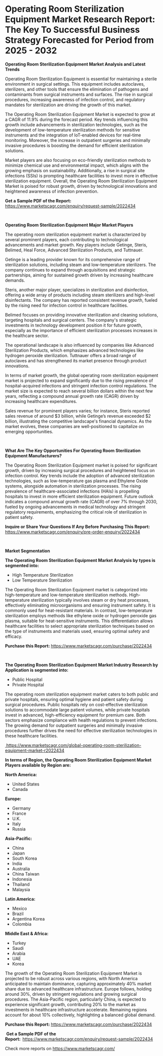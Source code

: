 <p><h1>Operating Room Sterilization Equipment Market Research Report: The Key To Successful Business Strategy Forecasted for Period from 2025 - 2032</h1></p><p><strong>Operating Room Sterilization Equipment Market Analysis and Latest Trends</strong></p>
<p><p>Operating Room Sterilization Equipment is essential for maintaining a sterile environment in surgical settings. This equipment includes autoclaves, sterilizers, and other tools that ensure the elimination of pathogens and contaminants from surgical instruments and surfaces. The rise in surgical procedures, increasing awareness of infection control, and regulatory mandates for sterilization are driving the growth of this market.</p><p>The Operating Room Sterilization Equipment Market is expected to grow at a CAGR of 11.9% during the forecast period. Key trends influencing this growth include advancements in sterilization technologies, such as the development of low-temperature sterilization methods for sensitive instruments and the integration of IoT-enabled devices for real-time monitoring. Moreover, the increase in outpatient surgeries and minimally invasive procedures is boosting the demand for efficient sterilization solutions. </p><p>Market players are also focusing on eco-friendly sterilization methods to minimize chemical use and environmental impact, which aligns with the growing emphasis on sustainability. Additionally, a rise in surgical site infections (SSIs) is prompting healthcare facilities to invest more in effective sterilization equipment. Overall, the Operating Room Sterilization Equipment Market is poised for robust growth, driven by technological innovations and heightened awareness of infection prevention.</p></p>
<p><strong>Get a Sample PDF of the Report:&nbsp;</strong> <a href="https://www.marketscagr.com/enquiry/request-sample/2022434?utm_campaign=2756&utm_medium=2&utm_source=Github&utm_content=ia&utm_term=29032025&utm_id=operating-room-sterilization-equipment">https://www.marketscagr.com/enquiry/request-sample/2022434</a></p>
<p>&nbsp;</p>
<p><strong>Operating Room Sterilization Equipment Major Market Players</strong></p>
<p><p>The operating room sterilization equipment market is characterized by several prominent players, each contributing to technological advancements and market growth. Key players include Getinge, Steris, Belimed, Heal Force, Advanced Sterilization Products, and Tuttnauer.</p><p>Getinge is a leading provider known for its comprehensive range of sterilization solutions, including steam and low-temperature sterilizers. The company continues to expand through acquisitions and strategic partnerships, aiming for sustained growth driven by increasing healthcare demands.</p><p>Steris, another major player, specializes in sterilization and disinfection, offering a wide array of products including steam sterilizers and high-level disinfectants. The company has reported consistent revenue growth, fueled by the rising need for infection control in healthcare facilities.</p><p>Belimed focuses on providing innovative sterilization and cleaning solutions, targeting hospitals and surgical centers. The company's strategic investments in technology development position it for future growth, especially as the importance of efficient sterilization processes increases in the healthcare sector.</p><p>The operational landscape is also influenced by companies like Advanced Sterilization Products, which emphasizes advanced technologies like hydrogen peroxide sterilization. Tuttnauer offers a broad range of autoclaves and has strengthened its market presence through product innovations.</p><p>In terms of market growth, the global operating room sterilization equipment market is projected to expand significantly due to the rising prevalence of hospital-acquired infections and stringent infection control regulations. The market size is expected to reach several billion dollars within the next few years, reflecting a compound annual growth rate (CAGR) driven by increasing healthcare expenditures.</p><p>Sales revenue for prominent players varies; for instance, Steris reported sales revenue of around $3 billion, while Getinge’s revenue exceeded $2 billion, illustrating the competitive landscape's financial dynamics. As the market evolves, these companies are well-positioned to capitalize on emerging opportunities.</p></p>
<p>&nbsp;</p>
<p><strong>What Are The Key Opportunities For Operating Room Sterilization Equipment Manufacturers?</strong></p>
<p><p>The Operating Room Sterilization Equipment market is poised for significant growth, driven by increasing surgical procedures and heightened focus on infection control. Key trends include the adoption of advanced sterilization technologies, such as low-temperature gas plasma and Ethylene Oxide systems, alongside automation in sterilization processes. The rising prevalence of healthcare-associated infections (HAIs) is propelling hospitals to invest in more efficient sterilization equipment. Future outlook indicates a compound annual growth rate (CAGR) of over 7% through 2030, fueled by ongoing advancements in medical technology and stringent regulatory requirements, emphasizing the critical role of sterilization in patient safety.</p></p>
<p><strong>Inquire or Share Your Questions If Any Before Purchasing This Report:</strong> <a href="https://www.marketscagr.com/enquiry/pre-order-enquiry/2022434?utm_campaign=2756&utm_medium=2&utm_source=Github&utm_content=ia&utm_term=29032025&utm_id=operating-room-sterilization-equipment">https://www.marketscagr.com/enquiry/pre-order-enquiry/2022434</a></p>
<p>&nbsp;</p>
<p><strong>Market Segmentation</strong></p>
<p><strong>The Operating Room Sterilization Equipment Market Analysis by types is segmented into:</strong></p>
<p><ul><li>High Temperature Sterilization</li><li>Low Temperature Sterilization</li></ul></p>
<p><p>The Operating Room Sterilization Equipment market is categorized into high-temperature and low-temperature sterilization methods. High-temperature sterilization typically involves steam or dry heat processes, effectively eliminating microorganisms and ensuring instrument safety. It is commonly used for heat-resistant materials. In contrast, low-temperature sterilization employs methods like ethylene oxide or hydrogen peroxide gas plasma, suitable for heat-sensitive instruments. This differentiation allows healthcare facilities to select appropriate sterilization techniques based on the type of instruments and materials used, ensuring optimal safety and efficacy.</p></p>
<p><strong>Purchase this Report:&nbsp;</strong><a href="https://www.marketscagr.com/purchase/2022434?utm_campaign=2756&utm_medium=2&utm_source=Github&utm_content=ia&utm_term=29032025&utm_id=operating-room-sterilization-equipment">https://www.marketscagr.com/purchase/2022434</a></p>
<p>&nbsp;</p>
<p><strong>The Operating Room Sterilization Equipment Market Industry Research by Application is segmented into:</strong></p>
<p><ul><li>Public Hospital</li><li>Private Hospital</li></ul></p>
<p><p>The operating room sterilization equipment market caters to both public and private hospitals, ensuring optimal hygiene and patient safety during surgical procedures. Public hospitals rely on cost-effective sterilization solutions to accommodate large patient volumes, while private hospitals invest in advanced, high-efficiency equipment for premium care. Both sectors emphasize compliance with health regulations to prevent infections. The growing demand for outpatient surgeries and minimally invasive procedures further drives the need for effective sterilization technologies in these healthcare facilities.</p></p>
<p><a href="https://www.marketscagr.com/global-operating-room-sterilization-equipment-market-r2022434?utm_campaign=2756&utm_medium=2&utm_source=Github&utm_content=ia&utm_term=29032025&utm_id=operating-room-sterilization-equipment">&nbsp;https://www.marketscagr.com/global-operating-room-sterilization-equipment-market-r2022434</a></p>
<p><strong>In terms of Region, the Operating Room Sterilization Equipment Market Players available by Region are:</strong></p>
<p>
    <p> <strong> North America: </strong>
        <ul>
            <li>United States</li>
            <li>Canada</li>
        </ul>
        </p> 
    <p> <strong> Europe: </strong>
        <ul>
            <li>Germany</li>
            <li>France</li>
            <li>U.K.</li>
            <li>Italy</li>
            <li>Russia</li>
        </ul>
        </p> 
    <p> <strong> Asia-Pacific: </strong>
        <ul>
            <li>China</li>
            <li>Japan</li>
            <li>South Korea</li>
            <li>India</li>
            <li>Australia</li>
            <li>China Taiwan</li>
            <li>Indonesia</li>
            <li>Thailand</li>
            <li>Malaysia</li>
        </ul>
        </p> 
    <p> <strong> Latin America: </strong>
        <ul>
            <li>Mexico</li>
            <li>Brazil</li>
            <li>Argentina Korea</li>
            <li>Colombia</li>
        </ul>
        </p> 
    <p> <strong> Middle East & Africa: </strong>
        <ul>
            <li>Turkey</li>
            <li>Saudi</li>
            <li>Arabia</li>
            <li>UAE</li>
            <li>Korea</li>
        </ul>
    </p>
    </p>
<p><p>The growth of the Operating Room Sterilization Equipment Market is projected to be robust across various regions, with North America anticipated to maintain dominance, capturing approximately 40% market share due to advanced healthcare infrastructure. Europe follows, holding around 30%, driven by stringent regulations and growing surgical procedures. The Asia-Pacific region, particularly China, is expected to experience significant growth, contributing 20% to the market as investments in healthcare infrastructure accelerate. Remaining regions account for about 10% collectively, highlighting a balanced global demand.</p></p>
<p><strong>Purchase this Report: </strong><a href="https://www.marketscagr.com/purchase/2022434?utm_campaign=2756&utm_medium=2&utm_source=Github&utm_content=ia&utm_term=29032025&utm_id=operating-room-sterilization-equipment">https://www.marketscagr.com/purchase/2022434</a></p>
<p>&nbsp;<strong>Get a Sample PDF of the Report:&nbsp;&nbsp;</strong><a href="https://www.marketscagr.com/enquiry/request-sample/2022434?utm_campaign=2756&utm_medium=2&utm_source=Github&utm_content=ia&utm_term=29032025&utm_id=operating-room-sterilization-equipment">https://www.marketscagr.com/enquiry/request-sample/2022434</a></p>
<p><strong></strong></p>
<p>Check more reports on <a href="https://www.marketscagr.com/?utm_campaign=2756&utm_medium=2&utm_source=Github&utm_content=ia&utm_term=29032025&utm_id=operating-room-sterilization-equipment">https://www.marketscagr.com/</a></p>